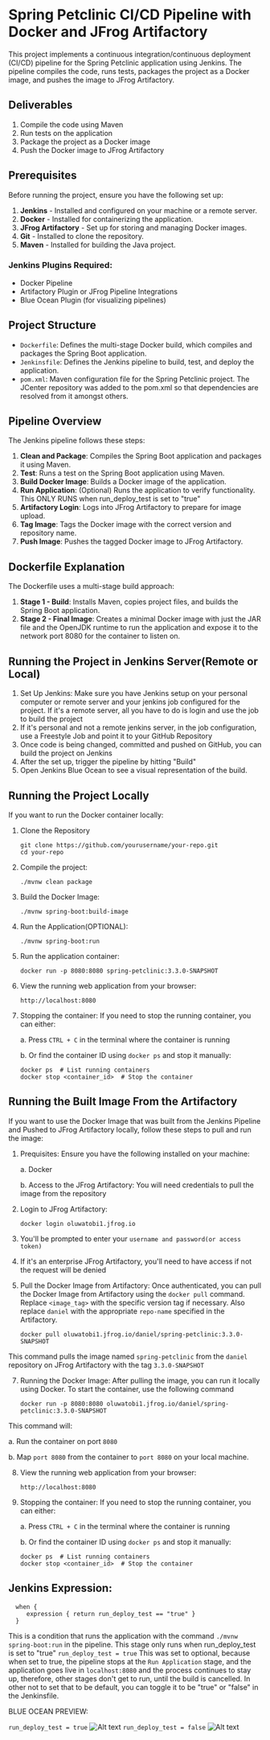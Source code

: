 # Spring Petclinic CI/CD Pipeline with Docker and JFrog Artifactory

This project implements a continuous integration/continuous deployment (CI/CD) pipeline for the Spring Petclinic application using Jenkins. The pipeline compiles the code, runs tests, packages the project as a Docker image, and pushes the image to JFrog Artifactory. 

## Deliverables

1. Compile the code using Maven
2. Run tests on the application
3. Package the project as a Docker image
4. Push the Docker image to JFrog Artifactory

## Prerequisites

Before running the project, ensure you have the following set up:

1. **Jenkins** - Installed and configured on your machine or a remote server.
2. **Docker** - Installed for containerizing the application.
3. **JFrog Artifactory** - Set up for storing and managing Docker images.
4. **Git** - Installed to clone the repository.
5. **Maven** - Installed for building the Java project.

### Jenkins Plugins Required:
- Docker Pipeline
- Artifactory Plugin or JFrog Pipeline Integrations
- Blue Ocean Plugin (for visualizing pipelines)

## Project Structure

- `Dockerfile`: Defines the multi-stage Docker build, which compiles and packages the Spring Boot application.
- `Jenkinsfile`: Defines the Jenkins pipeline to build, test, and deploy the application.
- `pom.xml`: Maven configuration file for the Spring Petclinic project. The JCenter repository was added to the pom.xml so that dependencies are resolved from it amongst others.

## Pipeline Overview

The Jenkins pipeline follows these steps:

1. **Clean and Package**: Compiles the Spring Boot application and packages it using Maven.
2. **Test**: Runs a test on the Spring Boot application using Maven.
3. **Build Docker Image**: Builds a Docker image of the application.
4. **Run Application**: (Optional) Runs the application to verify functionality. This ONLY RUNS when run_deploy_test is set to "true"
5. **Artifactory Login**: Logs into JFrog Artifactory to prepare for image upload.
6. **Tag Image**: Tags the Docker image with the correct version and repository name.
7. **Push Image**: Pushes the tagged Docker image to JFrog Artifactory.

## Dockerfile Explanation

The Dockerfile uses a multi-stage build approach:

1. **Stage 1 - Build**: Installs Maven, copies project files, and builds the Spring Boot application.
2. **Stage 2 - Final Image**: Creates a minimal Docker image with just the JAR file and the OpenJDK runtime to run the application and expose it to the network port 8080 for the container to listen on.

## Running the Project in Jenkins Server(Remote or Local)
1. Set Up Jenkins: Make sure you have Jenkins setup on your personal computer or remote server and your jenkins job configured for the project. If it's a remote server, all you have to do is login and use the job to build the project
2. If it's personal and not a remote jenkins server, in the job configuration, use a Freestyle Job and point it to your GitHub Repository
3. Once code is being changed, committed and pushed on GitHub, you can build the project on Jenkins
5. After the set up, trigger the pipeline by hitting "Build"
6. Open Jenkins Blue Ocean to see a visual representation of the build.

## Running the Project Locally
If you want to run the Docker container locally:
1. Clone the Repository
   ```
   git clone https://github.com/yourusername/your-repo.git
   cd your-repo
2. Compile the project:
   ```
   ./mvnw clean package
3. Build the Docker Image:
   ```
   ./mvnw spring-boot:build-image
4. Run the Application(OPTIONAL):
   ```
   ./mvnw spring-boot:run 
5. Run the application container:
   ```
   docker run -p 8080:8080 spring-petclinic:3.3.0-SNAPSHOT
6. View the running web application from your browser:
   ```
   http://localhost:8080
   
7. Stopping the container: If you need to stop the running container, you can either:
   
   a. Press `CTRL + C` in the terminal where the container is running
   
   b. Or find the container ID using `docker ps`  and stop it manually:
   ```
   docker ps  # List running containers
   docker stop <container_id>  # Stop the container

## Running the Built Image From the Artifactory
If you want to use the Docker Image that was built from the Jenkins Pipeline and Pushed to JFrog Artifactory locally, follow these steps to pull and run the image:
1. Prequisites: Ensure you have the following installed on your machine:
   
   a. Docker
   
   b. Access to the JFrog Artifactory: You will need credentials to pull the image from the repository
3. Login to JFrog Artifactory:
   ```
   docker login oluwatobi1.jfrog.io
4. You'll be prompted to enter your `username and password(or access token)`
5. If it's an enterprise JFrog Artifactory, you'll need to have access if not the request will be denied
6. Pull the Docker Image from Artifactory: Once authenticated, you can pull the Docker Image from Artifactory using the `docker pull` command. Replace `<image_tag>` with the specific version tag if necessary. Also replace `daniel` with the appropriate `repo-name` specified in the Artifactory.
   ```
   docker pull oluwatobi1.jfrog.io/daniel/spring-petclinic:3.3.0-SNAPSHOT
This command pulls the image named `spring-petclinic` from the `daniel` repository on JFrog Artifactory with the tag `3.3.0-SNAPSHOT`

7. Running the Docker Image: After pulling the image, you can run it locally using Docker. To start the container, use the following command
   ```
   docker run -p 8080:8080 oluwatobi1.jfrog.io/daniel/spring-petclinic:3.3.0-SNAPSHOT
This command will: 

   a. Run the container on port `8080`
   
   b. Map `port 8080` from the container to `port 8080` on your local machine.
   
8. View the running web application from your browser:
   ```
   http://localhost:8080
9. Stopping the container: If you need to stop the running container, you can either:
    
   a. Press `CTRL + C` in the terminal where the container is running
   
   b. Or find the container ID using `docker ps`  and stop it manually:
   ```
   docker ps  # List running containers
   docker stop <container_id>  # Stop the container

## Jenkins Expression:
      when {
         expression { return run_deploy_test == "true" }
      }
   
This is a condition that runs the application with the command `./mvnw spring-boot:run` in the pipeline.
This stage only runs when run_deploy_test is set to "true" `run_deploy_test = true` 
This was set to optional, because when set to true, the pipeline stops at the `Run Application` stage, and the application goes live in `localhost:8080` and the process continues to stay up, therefore, other stages don't get to run, until the build is cancelled. In other not to set that to be default, you can toggle it to be "true" or "false" in the Jenkinsfile.

BLUE OCEAN PREVIEW:

`run_deploy_test = true`
![Alt text](https://i.postimg.cc/J0Y3SJ9g/with-run.png)
`run_deploy_test = false`
![Alt text](https://i.postimg.cc/Z0ztPt0w/without-run.png)

